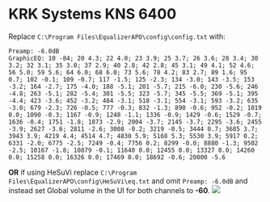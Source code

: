 # KRK Systems KNS 6400
Replace `C:\Program Files\EqualizerAPO\config\config.txt` with:
```
Preamp: -6.0dB
GraphicEQ: 10 -84; 20 4.3; 22 4.0; 23 3.9; 25 3.7; 26 3.6; 28 3.4; 30 3.2; 32 3.1; 35 3.0; 37 2.9; 40 2.8; 42 2.8; 45 3.1; 49 4.1; 52 4.6; 56 5.0; 59 5.6; 64 6.0; 68 6.0; 73 5.6; 78 4.2; 83 2.7; 89 1.6; 95 0.7; 102 -0.1; 109 -0.7; 117 -1.5; 125 -2.3; 134 -3.0; 143 -3.5; 153 -3.2; 164 -2.7; 175 -4.0; 188 -5.1; 201 -5.7; 215 -6.0; 230 -5.6; 246 -4.8; 263 -5.1; 282 -5.4; 301 -5.5; 323 -5.7; 345 -5.5; 369 -5.1; 395 -4.4; 423 -3.6; 452 -3.2; 484 -3.1; 518 -3.1; 554 -3.1; 593 -3.2; 635 -3.0; 679 -2.3; 726 -0.5; 777 -0.3; 832 -1.3; 890 -0.6; 952 -0.2; 1019 0.0; 1090 -0.3; 1167 -0.9; 1248 -1.1; 1336 -0.9; 1429 -0.6; 1529 -0.7; 1636 -0.4; 1751 -1.8; 1873 -2.9; 2004 -3.7; 2145 -3.7; 2295 -3.6; 2455 -3.9; 2627 -3.6; 2811 -2.6; 3008 -0.2; 3219 -0.5; 3444 0.7; 3685 3.7; 3943 3.9; 4219 4.4; 4514 4.7; 4830 5.9; 5168 5.3; 5530 3.9; 5917 0.2; 6331 -2.0; 6775 -2.5; 7249 -0.4; 7756 0.2; 8299 -0.0; 8880 -1.3; 9502 -2.5; 10167 -1.8; 10879 -0.1; 11640 0.0; 12455 0.0; 13327 0.0; 14260 0.0; 15258 0.0; 16326 0.0; 17469 0.0; 18692 -0.6; 20000 -5.6
```
**OR** if using HeSuVi replace `C:\Program Files\EqualizerAPO\config\HeSuVi\eq.txt` and omit `Preamp: -6.0dB` and instead set Global volume in the UI for both channels to **-60**.
![](https://raw.githubusercontent.com/jaakkopasanen/AutoEq/master/results/Innerfidelity%202017/headphoncecom/onear/KRK%20Systems%20KNS%206400/KRK%20Systems%20KNS%206400.png)